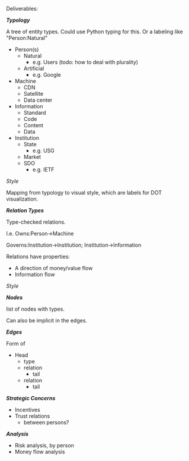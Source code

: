 Deliverables:

***Typology***

A tree of entity types.
Could use Python typing for this.
Or a labeling like "Person:Natural"

- Person(s)
  - Natural
       - e.g. Users (todo: how to deal with plurality)
  - Artificial
       - e.g. Google
- Machine
  - CDN
  - Satellite
  - Data center
- Information
  - Standard
  - Code
  - Content
  - Data
- Institution
  - State
    - e.g. USG
  - Market
  - SDO
    - e.g. IETF
  
  
*Style*

Mapping from typology to visual style, which are labels for DOT visualization.

***Relation Types***

Type-checked relations.

I.e. Owns:Person->Machine
  
Governs:Institution->Institution; Institution->Information

Relations have properties:
 - A direction of money/value flow
 - Information flow
 
 
*Style*


***Nodes***

list of nodes with types.

Can also be implicit in the edges.

***Edges***

Form of

- Head
  - type
  - relation
    - tail
  - relation
    - tail

 
***Strategic Concerns***

- Incentives
- Trust relations
  - between persons?

***Analysis***

- Risk analysis, by person
- Money flow analysis


